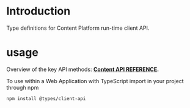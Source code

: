 # Introduction 


Type definitions for Content Platform run-time client API.



# usage



Overview of the key API methods: **[Content API REFERENCE](interfaces/global.IContentAPI.html).**



To use within a Web Application with TypeScript import in your project through npm 

```
npm install @types/client-api
```
